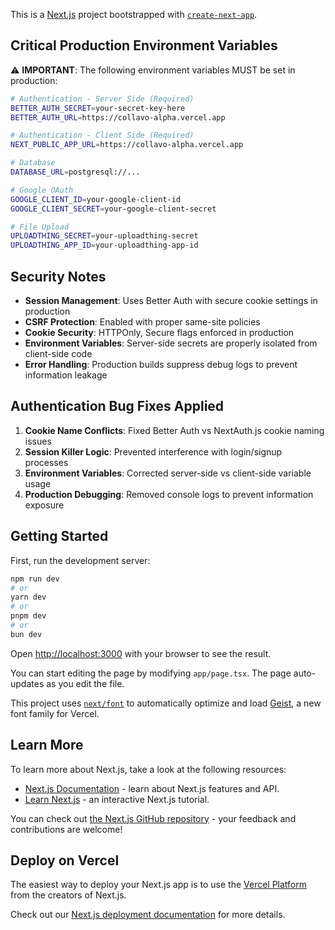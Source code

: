 This is a [Next.js](https://nextjs.org) project bootstrapped with [`create-next-app`](https://nextjs.org/docs/app/api-reference/cli/create-next-app).

## Critical Production Environment Variables

⚠️ **IMPORTANT**: The following environment variables MUST be set in production:

```bash
# Authentication - Server Side (Required)
BETTER_AUTH_SECRET=your-secret-key-here
BETTER_AUTH_URL=https://collavo-alpha.vercel.app

# Authentication - Client Side (Required) 
NEXT_PUBLIC_APP_URL=https://collavo-alpha.vercel.app

# Database
DATABASE_URL=postgresql://...

# Google OAuth
GOOGLE_CLIENT_ID=your-google-client-id
GOOGLE_CLIENT_SECRET=your-google-client-secret

# File Upload
UPLOADTHING_SECRET=your-uploadthing-secret
UPLOADTHING_APP_ID=your-uploadthing-app-id
```

## Security Notes

- **Session Management**: Uses Better Auth with secure cookie settings in production
- **CSRF Protection**: Enabled with proper same-site policies
- **Cookie Security**: HTTPOnly, Secure flags enforced in production
- **Environment Variables**: Server-side secrets are properly isolated from client-side code
- **Error Handling**: Production builds suppress debug logs to prevent information leakage

## Authentication Bug Fixes Applied

1. **Cookie Name Conflicts**: Fixed Better Auth vs NextAuth.js cookie naming issues
2. **Session Killer Logic**: Prevented interference with login/signup processes  
3. **Environment Variables**: Corrected server-side vs client-side variable usage
4. **Production Debugging**: Removed console logs to prevent information exposure

## Getting Started

First, run the development server:

```bash
npm run dev
# or
yarn dev
# or
pnpm dev
# or
bun dev
```

Open [http://localhost:3000](http://localhost:3000) with your browser to see the result.

You can start editing the page by modifying `app/page.tsx`. The page auto-updates as you edit the file.

This project uses [`next/font`](https://nextjs.org/docs/app/building-your-application/optimizing/fonts) to automatically optimize and load [Geist](https://vercel.com/font), a new font family for Vercel.

## Learn More

To learn more about Next.js, take a look at the following resources:

- [Next.js Documentation](https://nextjs.org/docs) - learn about Next.js features and API.
- [Learn Next.js](https://nextjs.org/learn) - an interactive Next.js tutorial.

You can check out [the Next.js GitHub repository](https://github.com/vercel/next.js) - your feedback and contributions are welcome!

## Deploy on Vercel

The easiest way to deploy your Next.js app is to use the [Vercel Platform](https://vercel.com/new?utm_medium=default-template&filter=next.js&utm_source=create-next-app&utm_campaign=create-next-app-readme) from the creators of Next.js.

Check out our [Next.js deployment documentation](https://nextjs.org/docs/app/building-your-application/deploying) for more details.
